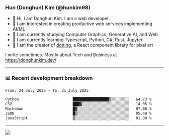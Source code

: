 ### Hun (Donghun) Kim (@hunkim98)

- 👋 Hi, I am Donghun Kim. I am a web developer. 
- 🤔 I am interested in creating productive web services implementing AI/ML
- 🔭 I am currently studying Computer Graphics, Generative AI, and Web 
- 🌱 I am currently learning Typescript, Python, C#, Rust, Jupyter
- 🎨 I am the creator of [dotting](https://github.com/hunkim98/dotting), a React component library for pixel art

I write sometimes. Mostly about Tech and Business at https://donghunkim.dev/

---
### 📊 Recent development breakdown
<!--START_SECTION:waka-->

```txt
From: 24 July 2025 - To: 31 July 2025

Python                        ████████████████▒░░░░░░░░   64.73 %
CSV                           ███▓░░░░░░░░░░░░░░░░░░░░░   14.05 %
Markdown                      █▓░░░░░░░░░░░░░░░░░░░░░░░   07.08 %
JSON                          █▒░░░░░░░░░░░░░░░░░░░░░░░   05.49 %
JavaScript                    ▒░░░░░░░░░░░░░░░░░░░░░░░░   01.99 %
```

<!--END_SECTION:waka-->
---

<!-- <div align='center'> -->
  <img align="center" src="https://github-readme-stats.vercel.app/api?username=hunkim98&theme=dark&show_icons=true"/>
<!-- </div> -->
<!--
**hunkim98/hunkim98** is a ✨ _special_ ✨ repository because its `README.md` (this file) appears on your GitHub profile.

Here are some ideas to get you started:

- 🔭 I’m currently working on ...
- 🌱 I’m currently learning ...
- 👯 I’m looking to collaborate on ...
- 🤔 I’m looking for help with ...
- 💬 Ask me about ...
- 📫 How to reach me: ...
- 😄 Pronouns: ...
- ⚡ Fun fact: ...
-->
